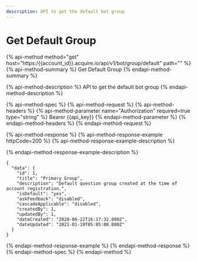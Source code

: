 ```yaml
---
description: API to get the default bot group
---
```


# Get Default Group

{% api-method method="get" host="https:/{{account\_id}}.acquire.io/api/v1/bot/group/default" path="" %}
{% api-method-summary %}
Get Default Group
{% endapi-method-summary %}

{% api-method-description %}
API to get the default bot group
{% endapi-method-description %}

{% api-method-spec %}
{% api-method-request %}
{% api-method-headers %}
{% api-method-parameter name="Authorization" required=true type="string" %}
Bearer {{api\_key}}
{% endapi-method-parameter %}
{% endapi-method-headers %}
{% endapi-method-request %}

{% api-method-response %}
{% api-method-response-example httpCode=200 %}
{% api-method-response-example-description %}

{% endapi-method-response-example-description %}

```
{
  "data": {
    "id": 1,
    "title": "Primary Group",
    "description": "Default question group created at the time of account registration.",
    "isDefault": "yes",
    "askFeedback": "disabled",
    "cascadeApplicable": "disabled",
    "createdBy": 1,
    "updatedBy": 1,
    "dateCreated": "2020-06-22T16:17:32.000Z",
    "dateUpdated": "2021-01-19T05:05:08.000Z"
  }
}
```
{% endapi-method-response-example %}
{% endapi-method-response %}
{% endapi-method-spec %}
{% endapi-method %}

